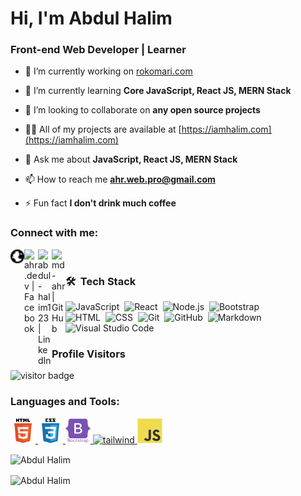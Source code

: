 <h1>Hi, I'm Abdul Halim</h1>

<h3>Front-end Web Developer | Learner</h3>

- 🔭 I’m currently working on [rokomari.com](https://rokomari.com)

- 🌱 I’m currently learning **Core JavaScript, React JS, MERN Stack**

- 👯 I’m looking to collaborate on **any open source projects**

- 👨‍💻 All of my projects are available at [https://iamhalim.com](https://iamhalim.com)

- 💬 Ask me about **JavaScript, React JS, MERN Stack**

- 📫 How to reach me **ahr.web.pro@gmail.com**

- ⚡ Fun fact **I don't drink much coffee**

### Connect with me:

[<img align="left" alt="iamhalim.com" width="22px" src="https://raw.githubusercontent.com/iconic/open-iconic/master/svg/globe.svg" />][website]
[<img align="left" alt="ahr.dev | Facebook" width="22px" src="https://cdn-icons-png.flaticon.com/512/124/124010.png" />][facebook]
[<img align="left" alt="abdul-halim123 | LinkedIn" width="22px" src="https://cdn.jsdelivr.net/npm/simple-icons@v3/icons/linkedin.svg" />][linkedin]
[<img align="left" alt="md-ahr | GitHub" width="22px" src="https://cdn.jsdelivr.net/npm/simple-icons@v3/icons/github.svg" />][github]

<br />

### 🛠 &nbsp;Tech Stack

![JavaScript](https://img.shields.io/badge/-JavaScript-05122A?style=flat&logo=javascript)&nbsp;
![React](https://img.shields.io/badge/-React-05122A?style=flat&logo=react)&nbsp;
![Node.js](https://img.shields.io/badge/-Node.js-05122A?style=flat&logo=node.js)&nbsp;
![Bootstrap](https://img.shields.io/badge/-Bootstrap-05122A?style=flat&logo=bootstrap&logoColor=563D7C)\
![HTML](https://img.shields.io/badge/-HTML-05122A?style=flat&logo=HTML5)&nbsp;
![CSS](https://img.shields.io/badge/-CSS-05122A?style=flat&logo=CSS3&logoColor=1572B6)&nbsp;
![Git](https://img.shields.io/badge/-Git-05122A?style=flat&logo=git)&nbsp;
![GitHub](https://img.shields.io/badge/-GitHub-05122A?style=flat&logo=github)&nbsp;
![Markdown](https://img.shields.io/badge/-Markdown-05122A?style=flat&logo=markdown)\
![Visual Studio Code](https://img.shields.io/badge/-Visual%20Studio%20Code-05122A?style=flat&logo=visual-studio-code&logoColor=007ACC)&nbsp;
<br />
### Profile Visitors 
![visitor badge](https://visitor-badge.glitch.me/badge?page_id=md-ahr.visitor-badge&left_color=blue&right_color=yellow)
<br />

<h3 align="left">Languages and Tools:</h3>
<p align="left">
    <a href="https://www.w3.org/html/" target="_blank">
        <img src="https://raw.githubusercontent.com/devicons/devicon/master/icons/html5/html5-original-wordmark.svg"
            alt="html5" width="40" height="40" />
    </a>
    <a href="https://www.w3schools.com/css/" target="_blank">
        <img src="https://raw.githubusercontent.com/devicons/devicon/master/icons/css3/css3-original-wordmark.svg"
            alt="css3" width="40" height="40" />
    </a>
    <a href="https://getbootstrap.com" target="_blank">
        <img src="https://raw.githubusercontent.com/devicons/devicon/master/icons/bootstrap/bootstrap-plain-wordmark.svg"
            alt="bootstrap" width="40" height="40" />
    </a>
    <a href="https://tailwindcss.com/" target="_blank">
        <img src="https://www.vectorlogo.zone/logos/tailwindcss/tailwindcss-icon.svg" alt="tailwind" width="40"
            height="40" />
    </a>
    <a href="https://developer.mozilla.org/en-US/docs/Web/JavaScript" target="_blank">
        <img src="https://raw.githubusercontent.com/devicons/devicon/master/icons/javascript/javascript-original.svg"
            alt="javascript" width="40" height="40" />
    </a>
</p>

<p><img width="494" align="center" src="https://github-readme-stats.vercel.app/api/top-langs?username=md-ahr&show_icons=true&locale=en&layout=compact" alt="Abdul Halim" /></p>

<p><img align="center" src="https://github-readme-stats.vercel.app/api?username=md-ahr&show_icons=true&locale=en" alt="Abdul Halim" /></p>

[website]: https://iamhalim.com
[facebook]: https://facebook.com/ahr.dev
[linkedin]: https://linkedin.com/in/abdul-halim123
[github]: https://github.com/md-ahr
